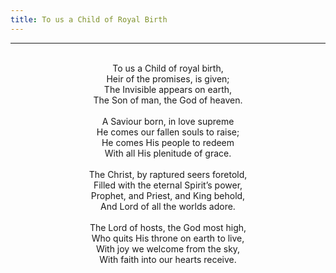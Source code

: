 ```yaml
---
title: To us a Child of Royal Birth
---
```


---
<center>
<br/>
To us a Child of royal birth,<br/>
Heir of the promises, is given;<br/>
The Invisible appears on earth,<br/>
The Son of man, the God of heaven.<br/>
<br/>
A Saviour born, in love supreme<br/>
He comes our fallen souls to raise;<br/>
He comes His people to redeem<br/>
With all His plenitude of grace.<br/>
<br/>
The Christ, by raptured seers foretold,<br/>
Filled with the eternal Spirit’s power,<br/>
Prophet, and Priest, and King behold,<br/>
And Lord of all the worlds adore.<br/>
<br/>
The Lord of hosts, the God most high,<br/>
Who quits His throne on earth to live,<br/>
With joy we welcome from the sky,<br/>
With faith into our hearts receive.<br/>

</center>